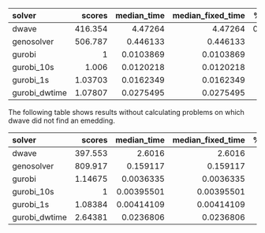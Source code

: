 | solver        |    scores |   median_time |   median_fixed_time |   %_solved |   rel_loss_med_no0 |   rel_loss_max |
|:--------------|----------:|--------------:|--------------------:|-----------:|-------------------:|---------------:|
| dwave         | 416.354   |     4.47264   |           4.47264   |   0.666667 |       inf          |   inf          |
| genosolver    | 506.787   |     0.446133  |           0.446133  |   0.6      |         0.00103461 |     0.00196629 |
| gurobi        |   1       |     0.0103869 |           0.0103869 |   1        |         0          |     0          |
| gurobi_10s    |   1.006   |     0.0120218 |           0.0120218 |   1        |         0          |     0          |
| gurobi_1s     |   1.03703 |     0.0162349 |           0.0162349 |   1        |         0          |     0          |
| gurobi_dwtime |   1.07807 |     0.0275495 |           0.0275495 |   1        |         0          |     0          |

The following table shows results without calculating problems on which dwave did not find an emedding.

| solver        |    scores |   median_time |   median_fixed_time |   %_solved |   rel_loss_med_no0 |   rel_loss_max |
|:--------------|----------:|--------------:|--------------------:|-----------:|-------------------:|---------------:|
| dwave         | 397.553   |    2.6016     |          2.6016     |        1   |        0           |    0           |
| genosolver    | 809.917   |    0.159117   |          0.159117   |        0.9 |        0.000273347 |    0.000659025 |
| gurobi        |   1.14675 |    0.0036335  |          0.0036335  |        1   |        0           |    0           |
| gurobi_10s    |   1       |    0.00395501 |          0.00395501 |        1   |        0           |    0           |
| gurobi_1s     |   1.08384 |    0.00414109 |          0.00414109 |        1   |        0           |    0           |
| gurobi_dwtime |   2.64381 |    0.0236806  |          0.0236806  |        1   |        0           |    0           |